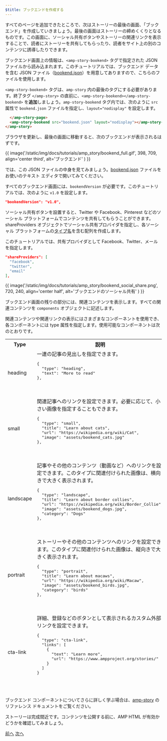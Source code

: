 ```yaml
---
$title: ブックエンドを作成する
---
```


すべてのページを追加できたところで、次はストーリーの最後の画面、「ブックエンド」を作成していきましょう。最後の画面はストーリーの締めくくりとなるものです。この画面に、ソーシャル共有ボタンやストーリーの関連リンクを表示することで、読者にストーリーを共有してもらったり、読者をサイト上の別のコンテンツに誘導したりできます。

ブックエンド画面上の情報は、`<amp-story-bookend>` タグで指定された JSON ファイルから読み込まれます。このチュートリアルでは、ブックエンド データを含む JSON ファイル（[bookend.json](https://github.com/ampproject/docs/blob/master/tutorial_source/amp-pets-story/bookend.json)）を用意してありますので、こちらのファイルを使用します。

`<amp-story-bookend>` タグは、`amp-story` 内の最後のタグにする必要があります。終了タグ `</amp-story>` の直前に、`<amp-story-bookend></amp-story-bookend>` を**追加**しましょう。`amp-story-bookend` タグ内では、次のように `src` 属性で `bookend.json` ファイルを指定し、`layout="nodisplay"` を設定します。

```html hl_lines="2"
  </amp-story-page>
  <amp-story-bookend src="bookend.json" layout="nodisplay"></amp-story-bookend>
</amp-story>
```

ブラウザを更新し、最後の画面に移動すると、次のブックエンドが表示されるはずです。

{{ image('/static/img/docs/tutorials/amp_story/bookend_full.gif', 398, 709, align='center third', alt='ブックエンド' ) }}

では、この JSON ファイルの中身を見てみましょう。[bookend.json](https://github.com/ampproject/docs/blob/master/tutorial_source/amp-pets-story/bookend.json) ファイルをお使いのテキスト エディタで開いてみてください。

すべてのブックエンド画面には、`bookendVersion` が必要です。このチュートリアルでは、次のように `v1.0` を設定します。

```json
"bookendVersion": "v1.0",
```

ソーシャル共有ボタンを設置すると、Twitter や Facebook、Pinterest などのソーシャル プラットフォームでコンテンツを共有してもらうことができます。shareProviders オブジェクトでソーシャル共有プロバイダを指定し、各ソーシャル プラットフォームの[タイプ名](/ja/docs/reference/components/amp-social-share.html#pre-configured-providers)を含む配列を作成します。

このチュートリアルでは、共有プロバイダとして Facebook、Twitter、メールを指定します。

```json
"shareProviders": [
  "facebook",
  "twitter",
  "email"
],
```

{{ image('/static/img/docs/tutorials/amp_story/bookend_social_share.png', 720, 240, align='center half', alt='ブックエンドのソーシャル共有' ) }}

ブックエンド画面の残りの部分には、関連コンテンツを表示します。すべての関連コンテンツを `components` オブジェクトに記述します。

関連コンテンツや関連リンクの表示にはさまざまなコンポーネントを使用でき、各コンポーネントには type 属性を指定します。使用可能なコンポーネントは次のとおりです。

<table>
<thead>
<tr>
  <th width="20%">Type</th>
  <th>説明</th>
</tr>
<tr>
  <td>heading</td>
  <td>一連の記事の見出しを指定できます。
<pre class="nopreline">
{
  "type": "heading",
  "text": "More to read"
},
</pre>
<br>
  <figure class="alignment-wrapper half">
  <amp-img src="/static/img/docs/tutorials/amp_story/bookend_heading.png" width="720" height="140" layout="responsive" alt="ブックエンドの見出し"></amp-img>
  </figure>
</td>
</tr>
<tr>
  <td>small</td>
  <td>関連記事へのリンクを設定できます。必要に応じて、小さい画像を指定することもできます。
<pre class="nopreline">
{
  "type": "small",
  "title": "Learn about cats",
  "url": "https://wikipedia.org/wiki/Cat",
  "image": "assets/bookend_cats.jpg"
},
</pre>
  <br>
  <figure class="alignment-wrapper half">
  <amp-img src="/static/img/docs/tutorials/amp_story/bookend_small.png" width="720" height="267" layout="responsive" alt="ブックエンドの小さい記事"></amp-img>
  </figure>
</td>
</tr>
<tr>
  <td>landscape</td>
  <td>記事やその他のコンテンツ（動画など）へのリンクを設定できます。このタイプに関連付けられた画像は、横向きで大きく表示されます。
<pre class="nopreline">
{
  "type": "landscape",
  "title": "Learn about border collies",
  "url": "https://wikipedia.org/wiki/Border_Collie",
  "image": "assets/bookend_dogs.jpg",
  "category": "Dogs"
},
</pre>
  <br>
  <figure class="alignment-wrapper half">
  <amp-img src="/static/img/docs/tutorials/amp_story/bookend_landscape.png" width="720" height="647" layout="responsive" alt="ブックエンドの横向きの記事"></amp-img>
  </figure>
</td>
</tr>
<tr>
  <td>portrait</td>
  <td>ストーリーやその他のコンテンツへのリンクを設定できます。このタイプに関連付けられた画像は、縦向きで大きく表示されます。
<pre class="nopreline">
{
  "type": "portrait",
  "title": "Learn about macaws",
  "url": "https://wikipedia.org/wiki/Macaw",
  "image": "assets/bookend_birds.jpg",
  "category": "birds"
},
</pre>
  <br>
  <figure class="alignment-wrapper half">
  <amp-img src="/static/img/docs/tutorials/amp_story/bookend_portrait.png" width="720" height="1018" layout="responsive" alt="ブックエンドの縦向きの記事"></amp-img>
  </figure>
</td>
</tr>
<tr>
  <td>cta-link</td>
  <td>詳細、登録などのボタンとして表示されるカスタム外部リンクを設定できます。
<pre class="nopreline">
{
  "type": "cta-link",
  "links": [
    {
      "text": "Learn more",
      "url": "https://www.ampproject.org/stories/"
    }
  ]
}
</pre>
  <br>
  <figure class="alignment-wrapper half">
  <amp-img src="/static/img/docs/tutorials/amp_story/bookend_cta.png" width="720" height="137" layout="responsive" alt="ブックエンドのカスタム外部リンク"></amp-img>
  </figure>
</td>
</tr>
</thead>
<tbody>
</tbody>
</table>

ブックエンド コンポーネントについてさらに詳しく学ぶ場合は、[amp-story](/ja/docs/reference/components/amp-story.html#bookend:-amp-story-bookend) のリファレンス ドキュメントをご覧ください。

ストーリーは完成間近です。コンテンツを公開する前に、AMP HTML が有効かどうかを確認してみましょう。

<div class="prev-next-buttons">
<a class="button prev-button" href="{{g.doc('/content/docs/getting_started/visual_story/animating_elements.md', locale=doc.locale).url.path}}"><span class="arrow-prev">前へ</span></a>
<a class="button next-button" href="{{g.doc('/content/docs/getting_started/visual_story/validation.md', locale=doc.locale).url.path}}"><span class="arrow-next">次へ</span></a>
</div>
 
